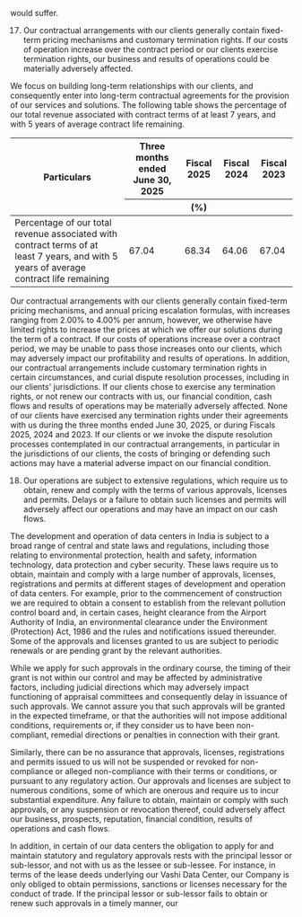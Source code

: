 would suffer.

17. Our contractual arrangements with our clients generally contain fixed-term pricing mechanisms and customary termination rights. If our costs of operation increase over the contract period or our clients exercise termination rights, our business and results of operations could be materially adversely affected.

We focus on building long-term relationships with our clients, and consequently enter into long-term contractual agreements for the provision of our services and solutions. The following table shows the percentage of our total revenue associated with contract terms of at least 7 years, and with 5 years of average contract life remaining.

<table><thead><tr><th rowspan="2">Particulars</th><th>Three months ended June 30, 2025</th><th>Fiscal 2025</th><th>Fiscal 2024</th><th>Fiscal 2023</th></tr><tr><th></th><th>(%)</th><th></th><th></th></tr></thead><tbody><tr><td>Percentage of our total revenue associated with contract terms of at least 7 years, and with 5 years of average contract life remaining</td><td>67.04</td><td>68.34</td><td>64.06</td><td>67.04</td></tr></tbody></table>

Our contractual arrangements with our clients generally contain fixed-term pricing mechanisms, and annual pricing escalation formulas, with increases ranging from 2.00% to 4.00% per annum, however, we otherwise have limited rights to increase the prices at which we offer our solutions during the term of a contract. If our costs of operations increase over a contract period, we may be unable to pass those increases onto our clients, which may adversely impact our profitability and results of operations. In addition, our contractual arrangements include customary termination rights in certain circumstances, and curial dispute resolution processes, including in our clients' jurisdictions. If our clients chose to exercise any termination rights, or not renew our contracts with us, our financial condition, cash flows and results of operations may be materially adversely affected. None of our clients have exercised any termination rights under their agreements with us during the three months ended June 30, 2025, or during Fiscals 2025, 2024 and 2023. If our clients or we invoke the dispute resolution processes contemplated in our contractual arrangements, in particular in the jurisdictions of our clients, the costs of bringing or defending such actions may have a material adverse impact on our financial condition.

18. Our operations are subject to extensive regulations, which require us to obtain, renew and comply with the terms of various approvals, licenses and permits. Delays or a failure to obtain such licenses and permits will adversely affect our operations and may have an impact on our cash flows.

The development and operation of data centers in India is subject to a broad range of central and state laws and regulations, including those relating to environmental protection, health and safety, information technology, data protection and cyber security. These laws require us to obtain, maintain and comply with a large number of approvals, licenses, registrations and permits at different stages of development and operation of data centers. For example, prior to the commencement of construction we are required to obtain a consent to establish from the relevant pollution control board and, in certain cases, height clearance from the Airport Authority of India, an environmental clearance under the Environment (Protection) Act, 1986 and the rules and notifications issued thereunder. Some of the approvals and licenses granted to us are subject to periodic renewals or are pending grant by the relevant authorities.

While we apply for such approvals in the ordinary course, the timing of their grant is not within our control and may be affected by administrative factors, including judicial directions which may adversely impact functioning of appraisal committees and consequently delay in issuance of such approvals. We cannot assure you that such approvals will be granted in the expected timeframe, or that the authorities will not impose additional conditions, requirements or, if they consider us to have been non-compliant, remedial directions or penalties in connection with their grant.

Similarly, there can be no assurance that approvals, licenses, registrations and permits issued to us will not be suspended or revoked for non-compliance or alleged non-compliance with their terms or conditions, or pursuant to any regulatory action. Our approvals and licenses are subject to numerous conditions, some of which are onerous and require us to incur substantial expenditure. Any failure to obtain, maintain or comply with such approvals, or any suspension or revocation thereof, could adversely affect our business, prospects, reputation, financial condition, results of operations and cash flows.

In addition, in certain of our data centers the obligation to apply for and maintain statutory and regulatory approvals rests with the principal lessor or sub-lessor, and not with us as the lessee or sub-lessee. For instance, in terms of the lease deeds underlying our Vashi Data Center, our Company is only obliged to obtain permissions, sanctions or licenses necessary for the conduct of trade. If the principal lessor or sub-lessor fails to obtain or renew such approvals in a timely manner, our